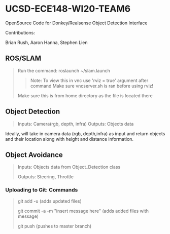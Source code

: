 # UCSD-ECE148-WI20-TEAM6
OpenSource Code for Donkey/Realsense Object Detection Interface

Contributions: 

Brian Rush, Aaron Hanna, Stephen Lien

## ROS/SLAM
> Run the command: roslaunch ~/slam.launch
> > Note: To view this in vnc use 'rviz = true' argument after command
> > Make sure vncserver.sh is ran before using rviz!
>
>Make sure this is from home directory as the file is located there
>
## Object Detection
>Inputs: Camera(rgb, depth, infra)
>Outputs: Objects data

Ideally, will take in camera data (rgb, depth,infra) as input
and return objects and their location along with height and distance
information.

## Object Avoidance
>Inputs: Objects data from Object_Detection class
>
>Outputs: Steering, Throttle
>
>
### Uploading to Git: Commands
>git add -u (adds updated files)
>
>git commit -a -m "insert message here" (adds added files with message)
>
>git push (pushes to master branch)